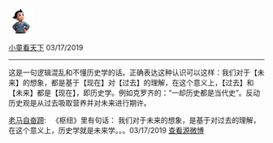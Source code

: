 [![image0.jpg](../_resources/image0-1.jpg)](http://weibo.com/1831727905)

[小童看天下](http://weibo.com/1831727905)
03/17/2019

* * *

这是一句逻辑混乱和不懂历史学的话。正确表达这种认识可以这样：我们对于【未来】的想象，都是基于【现在】对【过去】的理解，在这个意义上，【过去】和【未来】都是【现在】，即历史学。 ​​​例如克罗齐的：“一却历史都是当代史”。反动历史观是从过去吸取营养并对未来进行期许。

[老马自奋蹄](http://weibo.com/1807436544):   《枢纽》里有句话：
我们对于未来的想象，是基于对过去的理解，在这个意义上，历史学就是未来学。。。 ​03/17/2019
[查看源微博](http://weibo.com/1831727905/HlklGwD8C)